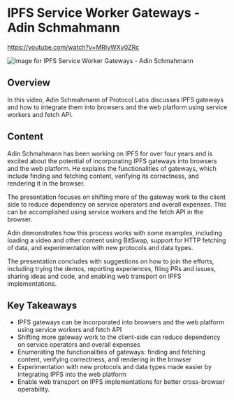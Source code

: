 # IPFS Service Worker Gateways - Adin Schmahmann

<https://youtube.com/watch?v=MRIyWXy0ZRc>

![Image for IPFS Service Worker Gateways - Adin Schmahmann](/thing23/MRIyWXy0ZRc.jpg)

## Overview

In this video, Adin Schmahmann of Protocol Labs discusses IPFS gateways and how to integrate them into browsers and the web platform using service workers and fetch API.

## Content

Adin Schmahmann has been working on IPFS for over four years and is excited about the potential of incorporating IPFS gateways into browsers and the web platform. He explains the functionalities of gateways, which include finding and fetching content, verifying its correctness, and rendering it in the browser.

The presentation focuses on shifting more of the gateway work to the client side to reduce dependency on service operators and overall expenses. This can be accomplished using service workers and the fetch API in the browser.

Adin demonstrates how this process works with some examples, including loading a video and other content using BitSwap, support for HTTP fetching of data, and experimentation with new protocols and data types.

The presentation concludes with suggestions on how to join the efforts, including trying the demos, reporting experiences, filing PRs and issues, sharing ideas and code, and enabling web transport on IPFS implementations.

## Key Takeaways

- IPFS gateways can be incorporated into browsers and the web platform using service workers and fetch API
- Shifting more gateway work to the client-side can reduce dependency on service operators and overall expenses
- Enumerating the functionalities of gateways: finding and fetching content, verifying correctness, and rendering in the browser
- Experimentation with new protocols and data types made easier by integrating IPFS into the web platform
- Enable web transport on IPFS implementations for better cross-browser operability.